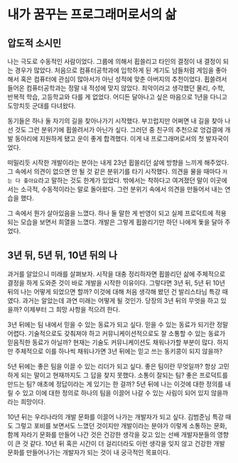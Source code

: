 # 내가 꿈꾸는 프로그래머로서의 삶



## 압도적 소시민

 나는 극도로 수동적인 사람이었다. 그룹에 의해서 휩쓸리고 타인의 결정이 내 결정이 되는 경우가 많았다. 처음으로 컴퓨터공학과에 입학하게 된 계기도 남들처럼 게임을 좋아해서 혹은 컴퓨터에 관심이 많아서가 아닌 성적에 맞춘 아버지의 추천이었다. 휩쓸려서 들어온 컴퓨터공학과는 정말 내 적성에 맞지 않았다. 최악이라고 생각했던 물리, 수학, 반복적 학습, 고등학교와 다를 게 없었다. 어디든 달아나고 싶은 마음으로 1년을 다니고 도망치듯 군대를 다녀왔다.



 동기들은 하나 둘 자기의 길을 찾아나가기 시작했다. 부끄럽지만 어쩌면 내 길을 찾아 나선 것도 그런 분위기에 휩쓸려서가 아닌가 싶다. 그러던 중 친구의 추천으로 엉겁결에 개발 동아리에 지원하게 됐고 운이 좋게 합격했다. 이게 내 프로그래머로서의 첫 발자국이었다.

 떠밀리듯 시작한 개발이라는 분야는 내게 23년 휩쓸리던 삶에 방향을 느끼게 해주었다. 그 속에서 의견이 없으면 안 될 것 같은 분위기를 타기 시작했다. 의견을 물을 때마다 `저는 다 좋아요`라고 말하는 것도 한계가 있었다. 밖에서는 착하다고 여겨졌던 말이 이곳에서는 소극적, 수동적이라는 말로 돌아왔다. 그런 분위기 속에서 의견을 만들어서 내는 연습을 했다.

그 속에서 뭔가 살아있음을 느꼈다. 하나 둘 말한 게 반영이 되고 실제 프로덕트에 적용되는 모습을 보면서 희열을 느꼈다. 개발은 그렇게 휩쓸리기만 하던 나에게 돛을 달아 주었다.





## 3년 뒤, 5년 뒤, 10년 뒤의 나



과거를 알았으니 미래를 살펴보자. 시작을 대충 정리하자면 휩쓸리던 삶에 주체적으로 결정을 하게 도와준 것이 바로 개발을 시작한 이유이다. 그렇다면 3년 뒤, 5년 뒤 10년 뒤의 나는 어떻게 되었으면 할까? 이것에 대해 처음 생각해 봤던 건 발리스타님 특강 때였다. 과거는 알았는데 과연 미래는 어떻게 될 것인가. 당장의 3년 뒤의 무엇을 하고 있을까? 이제부터 그 희망 사항을 적으려 한다.

 3년 뒤에는 팀 내에서 믿을 수 있는 동료가 되고 싶다. 믿을 수 있는 동료가 되기란 정말 어렵다. 기술적으로도 갖춰져야 하고 커뮤니케이션적으로도 잘 소통할 수 있는 동료가 믿음직한 동료가 아닐까? 현재는 기술도 커뮤니케이션도 채워나가할 부분이 많다. 하지만 주체적으로 이를 하나씩 채워나가면 3년 뒤에는 믿고 쓰는 동키콩이 되지 않을까?

 5년 뒤에는 좋은 팀을 이끌 수 있는 리더가 되고 싶다. 좋은 팀이란 무엇일까? 항상 고민하게 되는 말이고 현재까지도 그 답을 찾지 못했다. 소통이 잘되는 팀? 좋은 프로덕트를 만드는 팀? 애초에 정답이라는 게 있기는 한 걸까? 5년 뒤에 나는 이것에 대한 정의를 내릴 수 있고 이에 대한 정의로 하나의 팀을 이끌어 나갈 수 있는 사림이 되어 있지 않을까라는 희망이다.

 10년 뒤는 우리나라의 개발 문화를 이끌어 나가는 개발자가 되고 싶다. 김범준님 특강 때도 그렇고 포비를 보면서도 느꼈던 것이지만 개발이라는 분야가 이렇게 소통하는 문화, 함께 자라기 문화를 만들어 나간 것은 건강한 생각을 갖고 있는 선배 개발자분들의 영향이 큰 것 같다. 10년 뒤 혹은 시간이 더 걸리더라도 이런 생각을 잊지 않고 건강한 개발 문화를 만들어나가는 개발자가 되는 것이 내 궁극적인 목표이다.